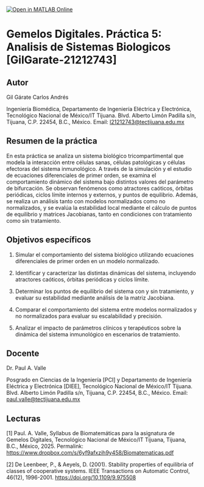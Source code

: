 [![Open in MATLAB Online](https://www.mathworks.com/images/responsive/global/open-in-matlab-online.svg)](https://matlab.mathworks.com/open/github/v1?repo=GilGarate21212743/gemelosdigitales-analisis-desistemas-biologicos)

# Gemelos Digitales. Práctica 5: Analisis de Sistemas Biologicos [GilGarate-21212743]

## Autor
Gil Gárate Carlos Andrés 

Ingeniería Biomédica, Departamento de Ingeniería Eléctrica y Electrónica, Tecnológico Nacional de México/IT Tijuana. Blvd. Alberto Limón Padilla s/n, Tijuana, C.P. 22454, B.C., México. Email: l21212743@tectijuana.edu.mx

## Resumen de la práctica
En esta práctica se analiza un sistema biológico tricompartimental que modela la interacción entre células sanas, células patológicas y células efectoras del sistema inmunológico. A través de la simulación y el estudio de ecuaciones diferenciales de primer orden, se examina el comportamiento dinámico del sistema bajo distintos valores del parámetro de bifurcación. Se observan fenómenos como atractores caóticos, órbitas periódicas, ciclos límite internos y externos, y puntos de equilibrio. Además, se realiza un análisis tanto con modelos normalizados como no normalizados, y se evalúa la estabilidad local mediante el cálculo de puntos de equilibrio y matrices Jacobianas, tanto en condiciones con tratamiento como sin tratamiento.

## Objetivos específicos
1. Simular el comportamiento del sistema biológico utilizando ecuaciones diferenciales de primer orden en un modelo normalizado.

2. Identificar y caracterizar las distintas dinámicas del sistema, incluyendo atractores caóticos, órbitas periódicas y ciclos límite.

3. Determinar los puntos de equilibrio del sistema con y sin tratamiento, y evaluar su estabilidad mediante análisis de la matriz Jacobiana.

4. Comparar el comportamiento del sistema entre modelos normalizados y no normalizados para evaluar su escalabilidad y precisión.

5. Analizar el impacto de parámetros clínicos y terapéuticos sobre la dinámica del sistema inmunológico en escenarios de tratamiento.

## Docente
Dr. Paul A. Valle

Posgrado en Ciencias de la Ingeniería [PCI] y Departamento de Ingeniería Eléctrica y Electrónica [DIEE], Tecnológico Nacional de México/IT Tijuana. Blvd. Alberto Limón Padilla s/n, Tijuana, C.P. 22454, B.C., México. Email: paul.valle@tectijuana.edu.mx

## Lecturas
[1] Paul. A. Valle, Syllabus de Biomatemáticas para la asignatura de Gemelos Digitales, Tecnológico Nacional de México/IT Tijuana, Tijuana, B.C., México, 2025. Permalink: https://www.dropbox.com/s/6yf9afxzih9y458/Biomatematicas.pdf

[2] De Leenbeer, P., & Aeyels, D. (2001). Stability properties of equilibria of classes of cooperative systems. IEEE Transactions on Automatic Control, 46(12), 1996-2001. https://doi.org/10,1109/9.975508

